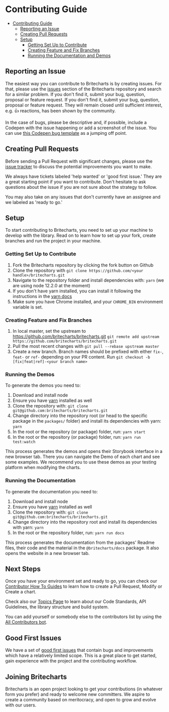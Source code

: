 # Contributing Guide

<!-- @import "[TOC]" {cmd="toc" depthFrom=1 depthTo=6 orderedList=false} -->

<!-- code_chunk_output -->

* [Contributing Guide](#contributing-guide)
	* [Reporting an Issue](#reporting-an-issue)
	* [Creating Pull Requests](#creating-pull-requests)
	* [Setup](#setup)
		* [Getting Set Up to Contribute](#getting-set-up-to-contribute)
		* [Creating Feature and Fix Branches](#creating-feature-and-fix-branches)
		* [Running the Documentation and Demos](#running-the-documentation-and-demos)

<!-- /code_chunk_output -->

## Reporting an Issue
The easiest way you can contribute to Britecharts is by creating issues. For that, please use the [issues][issues] section of the Britecharts repository and search for a similar problem. If you don't find it, submit your bug, question, proposal or feature request. If you don't find it, submit your bug, question, proposal or feature request. They will remain closed until sufficient interest, e.g. 👍 reactions, has been shown by the community.

In the case of bugs, please be descriptive and, if possible, include a Codepen with the issue happening or add a screenshot of the issue. You can use [this Codepen bug template](https://codepen.io/Britecharts/pen/PRyZNy?editors=1010#0) as a jumping off point.


## Creating Pull Requests
Before sending a Pull Request with significant changes, please use the [issue tracker][issues] to discuss the potential improvements you want to make.

We always have tickets labeled 'help wanted' or 'good first issue.' They are a great starting point if you want to contribute. Don't hesitate to ask questions about the issue if you are not sure about the strategy to follow.

You may also take on any issues that don't currently have an assignee and we labeled as 'ready to go.'

## Setup
To start contributing to Britecharts, you need to set up your machine to develop with the library. Read on to learn how to set up your fork, create branches and run the project in your machine.

### Getting Set Up to Contribute
1. Fork the Britecharts repository by clicking the fork button on Github
2. Clone the repository with `git clone https://github.com/<your handle>/britecharts.git`
3. Navigate to the repository folder and install dependencies with: `yarn` (we are using node 12.2.0 at the moment)
4. If you don't have yarn installed, you can install it following the instructions in the [yarn docs][yarn]
5. Make sure you have Chrome installed, and your `CHROME_BIN` environment variable is set.

### Creating Feature and Fix Branches
1. In local master, set the upstream to https://github.com/britecharts/britecharts.git
`git remote add upstream https://github.com/britecharts/britecharts.git`
2. Pull the most recent changes with `git pull --rebase upstream master`
3. Create a new branch. Branch names should be prefixed with either `fix-`, `feat-` or `ref-` depending on your PR content. Run `git checkout -b [fix|feat|ref]-<your branch name>`

### Running the Demos
To generate the demos you need to:

1. Download and install node
1. Ensure you have [yarn][yarn] installed as well
1. Clone the repository with:
    `git clone git@github.com:britecharts/britecharts.git`
1. Change directory into the repository root (or head to the specific package in the `packages/` folder) and install its dependencies with yarn:
    `yarn`
1. In the root or the repository (or package) folder, run:
    `yarn start`
1. In the root or the repository (or package) folder, run:
    `yarn run test:watch`

This process generates the demos and opens their Storybook interface in a new browser tab. There you can navigate the Demo of each chart and see some examples. We recommend you to use these demos as your testing platform when modifying the charts.

### Running the Documentation
To generate the documentation you need to:

1. Download and install node
1. Ensure you have [yarn][yarn] installed as well
1. Clone the repository with:
    `git clone git@github.com:britecharts/britecharts.git`
1. Change directory into the repository root and install its dependencies with yarn:
    `yarn`
1. In the root or the repository folder, run:
    `yarn run docs`

This process generates the documentation from the packages' Readme files, their code and the material in the `@britecharts/docs` package. It also opens the website in a new browser tab.

## Next Steps
Once you have your environment set and ready to go, you can check our [Contributor How To Guides][contributorHowTo] to learn how to create a Pull Request, Modify or Create a chart.

Check also our [Topics Page][topicsPage] to learn about our Code Standards, API Guidelines, the library structure and build system.

You can add yourself or somebody else to the contributors list by using the [All Contributors bot][allContributorsBot].

## Good First Issues
We have a set of [good first issues][good-first-issues] that contain bugs and improvements which have a relatively limited scope. This is a great place to get started, gain experience with the project and the contributing workflow.

## Joining Britecharts
Britecharts is an open project looking to get your contributions (in whatever form you prefer) and ready to welcome new committers. We aspire to create a community based on meritocracy, and open to grow and evolve with our users.

[yarn]: https://yarnpkg.com/lang/en/docs/install/
[issues]: https://github.com/britecharts/britecharts/issues
[contributorHowTo]: https://britecharts.github.io/britecharts/docs/how-tos/contributor-how-to-guides
[topicsPage]: https://britecharts.github.io/britecharts/docs/topics/topics-index
[allContributorsBot]: https://allcontributors.org/docs/en/bot/usage
[good-first-issues]: https://github.com/britecharts/britecharts/issues?q=is%3Aissue+is%3Aopen+sort%3Aupdated-desc+label%3A%22good+first+issue%22